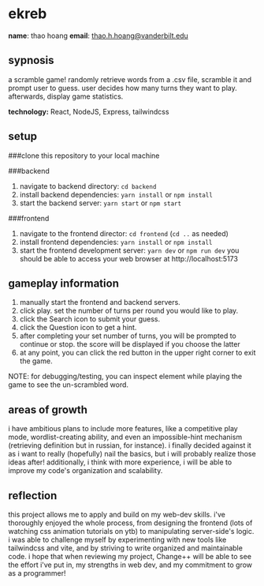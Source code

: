 # ekreb

**name**: thao hoang
**email**: thao.h.hoang@vanderbilt.edu

## sypnosis

a scramble game! randomly retrieve words from a .csv file, scramble it and prompt user to guess. user decides how many turns they want to play. afterwards, display game statistics.

**technology:** React, NodeJS, Express, tailwindcss

## setup

###clone this repository to your local machine

###backend

1. navigate to backend directory: `cd backend`
2. install backend dependencies: `yarn install` or `npm install`
3. start the backend server: `yarn start` or `npm start`

###frontend

1. navigate to the frontend director: `cd frontend` (`cd ..` as needed)
2. install frontend dependencies: `yarn install` or `npm install`
3. start the frontend development server: `yarn dev` or `npm run dev`
   you should be able to access your web browser at http://localhost:5173

## gameplay information

<ol>
    <li>manually start the frontend and backend servers.</li>
    <li>click play. set the number of turns per round you would like to play.
    <li>click the Search icon to submit your guess.</li>
    <li>click the Question icon to get a hint.</li>
    <li>after completing your set number of turns, you will be prompted to continue or stop. the score will be displayed if you choose the latter</li>
    <li>at any point, you can click the red button in the upper right corner to exit the game.</li>
</ol>
NOTE: for debugging/testing, you can inspect element while playing the game to see the un-scrambled word.

## areas of growth

i have ambitious plans to include more features, like a competitive play mode, wordlist-creating ability, and even an impossible-hint mechanism (retrieving definition but in russian, for instance). i finally decided against it as i want to really (hopefully) nail the basics, but i will probably realize those ideas after!
additionally, i think with more experience, i will be able to improve my code's organization and scalability.

## reflection

this project allows me to apply and build on my web-dev skills. i've thoroughly enjoyed the whole process, from designing the frontend (lots of watching css animation tutorials on ytb) to manipulating server-side's logic. i was able to challenge myself by experimenting with new tools like tailwindcss and vite, and by striving to write organized and maintainable code. i hope that when reviewing my project, Change++ will be able to see the effort i've put in, my strengths in web dev, and my commitment to grow as a programmer!
